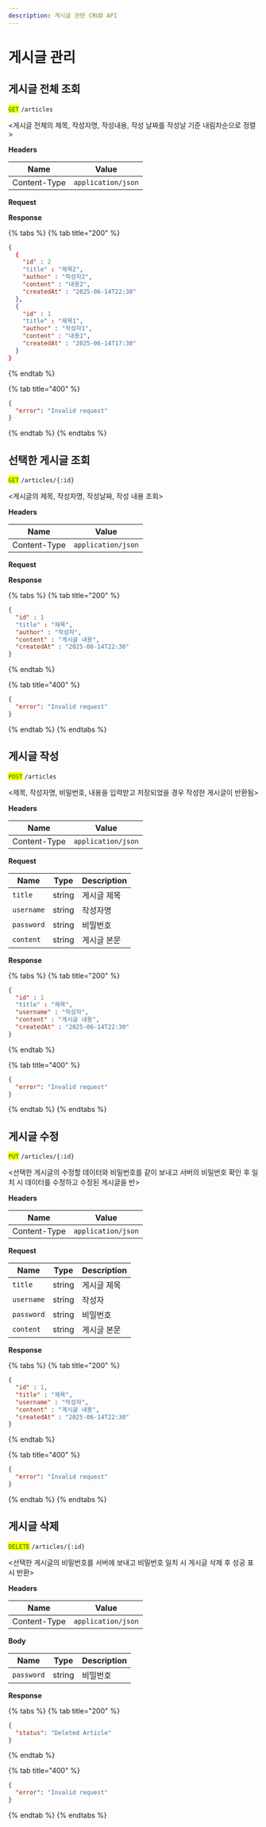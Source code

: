 ```yaml
---
description: 게시글 관련 CRUD API
---
```


# 게시글 관리

## 게시글 전체 조회

<mark style="color:green;">`GET`</mark> `/articles`

<게시글 전체의 제목, 작성자명, 작성내용, 작성 날짜를 작성날 기준 내림차순으로 정렬>

**Headers**

| Name         | Value              |
| ------------ | ------------------ |
| Content-Type | `application/json` |

**Request**

**Response**

{% tabs %}
{% tab title="200" %}
```json
{
  {
    "id" : 2
    "title" : "제목2",
    "author" : "작성자2",
    "content" : "내용2",
    "createdAt" : "2025-06-14T22:30"
  },
  {
    "id" : 1
    "title" : "제목1",
    "author" : "작성자1",
    "content" : "내용1",
    "createdAt" : "2025-06-14T17:30"
  }
}
```
{% endtab %}

{% tab title="400" %}
```json
{
  "error": "Invalid request"
}
```
{% endtab %}
{% endtabs %}

## 선택한 게시글 조회

<mark style="color:green;">`GET`</mark> `/articles/{:id}`

<게시글의 제목, 작성자명, 작성날짜, 작성 내용 조회>

**Headers**

| Name         | Value              |
| ------------ | ------------------ |
| Content-Type | `application/json` |

**Request**

**Response**

{% tabs %}
{% tab title="200" %}
```json
{
  "id" : 1
  "title" : "제목",
  "author" : "작성자",
  "content" : "게시글 내용",
  "createdAt" : "2025-06-14T22:30"
}
```
{% endtab %}

{% tab title="400" %}
```json
{
  "error": "Invalid request"
}
```
{% endtab %}
{% endtabs %}

## 게시글 작성

<mark style="color:green;">`POST`</mark> `/articles`

<제목, 작성자명, 비밀번호, 내용을 입력받고 저장되었을 경우 작성한 게시글이 반환됨>

**Headers**

| Name         | Value              |
| ------------ | ------------------ |
| Content-Type | `application/json` |

**Request**

| Name       | Type   | Description |
| ---------- | ------ | ----------- |
| `title`    | string | 게시글 제목      |
| `username` | string | 작성자명        |
| `password` | string | 비밀번호        |
| `content`  | string | 게시글 본문      |

**Response**

{% tabs %}
{% tab title="200" %}
```json
{
  "id" : 1
  "title" : "제목",
  "username" : "작성자",
  "content" : "게시글 내용",
  "createdAt" : "2025-06-14T22:30"
}
```
{% endtab %}

{% tab title="400" %}
```json
{
  "error": "Invalid request"
}
```
{% endtab %}
{% endtabs %}

## 게시글 수정

<mark style="color:green;">`PUT`</mark> `/articles/{:id}`

<선택한 게시글의 수정할 데이터와 비밀번호를 같이 보내고 서버의 비밀번호 확인 후 일치 시 데이터를 수정하고 수정된 게시글을 반>

**Headers**

| Name         | Value              |
| ------------ | ------------------ |
| Content-Type | `application/json` |

**Request**

| Name       | Type   | Description |
| ---------- | ------ | ----------- |
| `title`    | string | 게시글 제목      |
| `username` | string | 작성자         |
| `password` | string | 비밀번호        |
| `content`  | string | 게시글 본문      |

**Response**

{% tabs %}
{% tab title="200" %}
```json
{
  "id" : 1,
  "title" : "제목",
  "username" : "작성자",
  "content" : "게시글 내용",
  "createdAt" : "2025-06-14T22:30"
}
```
{% endtab %}

{% tab title="400" %}
```json
{
  "error": "Invalid request"
}
```
{% endtab %}
{% endtabs %}

## 게시글 삭제

<mark style="color:green;">`DELETE`</mark> `/articles/{:id}`

<선택한 게시글의 비밀번호를 서버에 보내고 비밀번호 일치 시 게시글 삭제 후 성공 표시 반환>

**Headers**

| Name         | Value              |
| ------------ | ------------------ |
| Content-Type | `application/json` |

**Body**

| Name       | Type   | Description |
| ---------- | ------ | ----------- |
| `password` | string | 비밀번호        |

**Response**

{% tabs %}
{% tab title="200" %}
```json
{
  "status": "Deleted Article"
}
```
{% endtab %}

{% tab title="400" %}
```json
{
  "error": "Invalid request"
}
```
{% endtab %}
{% endtabs %}
